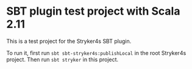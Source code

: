# SBT plugin test project with Scala 2.11

This is a test project for the Stryker4s SBT plugin. 

To run it, first run `sbt sbt-stryker4s:publishLocal` in the root Stryker4s project. Then run `sbt stryker` in this project.
